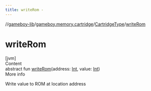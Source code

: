```yaml
---
title: writeRom -
---
```

//[gameboy-lib](../../index.md)/[gameboy.memory.cartridge](../index.md)/[CartridgeType](index.md)/[writeRom](write-rom.md)



# writeRom  
[jvm]  
Content  
abstract fun [writeRom](write-rom.md)(address: [Int](https://kotlinlang.org/api/latest/jvm/stdlib/kotlin/-int/index.html), value: [Int](https://kotlinlang.org/api/latest/jvm/stdlib/kotlin/-int/index.html))  
More info  


Write value to ROM at location address

  




